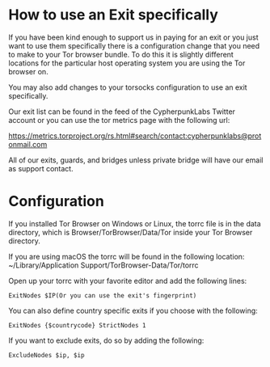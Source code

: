 # How to use an Exit specifically

If you have been kind enough to support us in paying for an exit or you just want to use them specifically there is a configuration
change that you need to make to your Tor browser bundle. To do this it is slightly different locations for the particular host
operating system you are using the Tor browser on. 

You may also add changes to your torsocks configuration to use an exit specifically.

Our exit list can be found in the feed of the CypherpunkLabs Twitter account or you can use the tor metrics page with the following url:


https://metrics.torproject.org/rs.html#search/contact:cypherpunklabs@protonmail.com

All of our exits, guards, and bridges unless private bridge will have our email as support contact.



# Configuration

If you installed Tor Browser on Windows or Linux, the torrc file is in the data directory, which is Browser/TorBrowser/Data/Tor inside your Tor Browser directory.

If you are using macOS the torrc will be found in the following location: ~/Library/Application Support/TorBrowser-Data/Tor/torrc


Open up your torrc with your favorite editor and add the following lines:


```
ExitNodes $IP(Or you can use the exit's fingerprint)

```

You can also define country specific exits if you choose with the following:

```
ExitNodes {$countrycode} StrictNodes 1

```


If you want to exclude exits, do so by adding the following:

```
ExcludeNodes $ip, $ip

```
